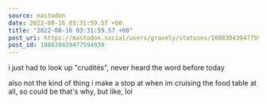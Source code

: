 ```yaml
---
source: mastodon
date: 2022-08-16 03:31:59.57 +00
title: "2022-08-16 03:31:59.57 +00"
post_uri: https://mastodon.social/users/gravely/statuses/108830439477594938
post_id: 108830439477594938
---
```

i just had to look up "crudités", never heard the word before today

also not the kind of thing i make a stop at when im cruising the food table at all, so could be that's why, but like, lol


